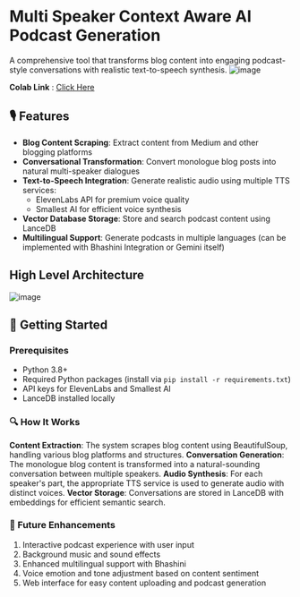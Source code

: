 # Multi Speaker Context Aware AI Podcast Generation
A comprehensive tool that transforms blog content into engaging podcast-style conversations with realistic text-to-speech synthesis.
![image](https://github.com/user-attachments/assets/24749a51-0113-46fd-8100-3a75c89e168f)

**Colab Link** : [Click Here](https://colab.research.google.com/github.com/shuklaji28/vectordb-recipes/blob/main/examples/Multi_Speaker_Context_Aware_Podcast_Generation/Multi_Speaker_Context_Aware_Podcast_Generation.ipynb
) 
## 🎙️ Features

- **Blog Content Scraping**: Extract content from Medium and other blogging platforms
- **Conversational Transformation**: Convert monologue blog posts into natural multi-speaker dialogues
- **Text-to-Speech Integration**: Generate realistic audio using multiple TTS services:
  - ElevenLabs API for premium voice quality
  - Smallest AI for efficient voice synthesis
- **Vector Database Storage**: Store and search podcast content using LanceDB
- **Multilingual Support**: Generate podcasts in multiple languages (can be implemented with Bhashini Integration or Gemini itself)

## **High Level Architecture**

![image](https://github.com/user-attachments/assets/8fd06462-a1b9-4641-8c09-711f5e43a490)


## 🚀 Getting Started

### Prerequisites

- Python 3.8+
- Required Python packages (install via `pip install -r requirements.txt`)
- API keys for ElevenLabs and Smallest AI
- LanceDB installed locally
  
### 🔍 How It Works

**Content Extraction**: The system scrapes blog content using BeautifulSoup, handling various blog platforms and structures.
**Conversation Generation**: The monologue blog content is transformed into a natural-sounding conversation between multiple speakers.
**Audio Synthesis**: For each speaker's part, the appropriate TTS service is used to generate audio with distinct voices.
**Vector Storage**: Conversations are stored in LanceDB with embeddings for efficient semantic search.

### 🔮 Future Enhancements

1. Interactive podcast experience with user input
2. Background music and sound effects
3. Enhanced multilingual support with Bhashini
4. Voice emotion and tone adjustment based on content sentiment
5. Web interface for easy content uploading and podcast generation
